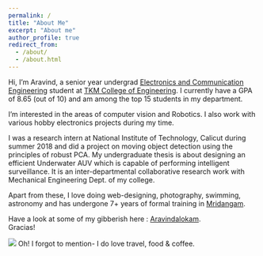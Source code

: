 ```yaml
---
permalink: /
title: "About Me"
excerpt: "About me"
author_profile: true
redirect_from: 
  - /about/
  - /about.html
---
```


Hi, I’m Aravind, a senior year undergrad [Electronics and Communication Engineering](http://tkmce.ac.in/?department-info=electronics-communication-engineering) student at [TKM College of Engineering](https://en.wikipedia.org/wiki/Thangal_Kunju_Musaliar_College_of_Engineering). I currently have a GPA of 8.65 (out of 10) and am among the top 15 students in my department.   

I’m interested in the areas of computer vision and Robotics. I also work with various hobby electronics projects during my time.   
 
I was a research intern at National Institute of Technology, Calicut during summer 2018 and did a project on moving object detection using the principles of robust PCA. My undergraduate thesis is about designing an efficient Underwater AUV which is capable of performing intelligent surveillance. It is an inter-departmental collaborative research work with Mechanical Engineering Dept. of my college.  

Apart from these, I love doing web-designing, photography, swimming, astronomy and has undergone 7+ years of formal training in [Mridangam](https://en.wikipedia.org/wiki/Mridangam).  

Have a look at some of my gibberish here : [Aravindalokam](https://aravindalokam.ml).      
Gracias!

![](https://lh3.googleusercontent.com/YStoJyS9aOGR8Y32kBmHzLmx-K9ZpWLeqXPOMzkOWOwkzcVQ2x0-wTpoFyuj1U2VIwGcgItB-D1m8heV_k3VKdYDqGp59iKcAL6d5uBcxbdyCPBPEpIve12cpUT-i8HWRLDF8MTT-g=w1920-h1080)
Oh! I forgot to mention- I do love travel, food & coffee.
